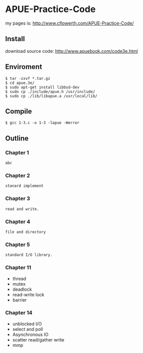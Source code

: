 # APUE-Practice-Code
my pages is: http://www.cflowerth.com/APUE-Practice-Code/

## Install
download source code: http://www.apuebook.com/code3e.html


## Enviroment
    $ tar -zxvf *.tar.gz
    $ cd apue.3e/
    $ sudo apt-get install libbsd-dev  
    $ sudo cp ./include/apue.h /usr/include/  
    $ sudo cp ./lib/libapue.a /usr/local/lib/
    
## Compile
    $ gcc 1-3.c -o 1-3 -lapue -Werror


## 	Outline

### Chapter 1
    abc

### Chapter 2
    stanard implement

### Chapter 3
    read and write.

### Chapter 4
    file and directory

### Chapter 5
    standard I/O library.

### Chapter 11  
  
- thread
- mutex
- deadlock
- read-write lock
- barrier

### Chapter 14
- unblocked I/O
- select and poll
- Asynchronous IO
- scatter read/gather write
- mmp

